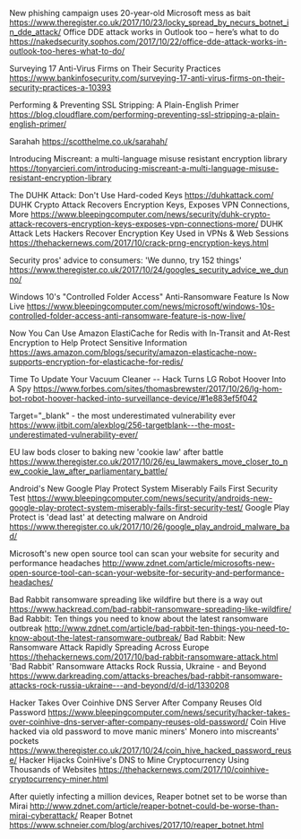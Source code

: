 New phishing campaign uses 20-year-old Microsoft mess as bait
https://www.theregister.co.uk/2017/10/23/locky_spread_by_necurs_botnet_in_dde_attack/
Office DDE attack works in Outlook too – here’s what to do
https://nakedsecurity.sophos.com/2017/10/22/office-dde-attack-works-in-outlook-too-heres-what-to-do/


Surveying 17 Anti-Virus Firms on Their Security Practices
https://www.bankinfosecurity.com/surveying-17-anti-virus-firms-on-their-security-practices-a-10393

Performing & Preventing SSL Stripping: A Plain-English Primer
https://blog.cloudflare.com/performing-preventing-ssl-stripping-a-plain-english-primer/

Sarahah
https://scotthelme.co.uk/sarahah/

Introducing Miscreant: a multi-language misuse resistant encryption library
https://tonyarcieri.com/introducing-miscreant-a-multi-language-misuse-resistant-encryption-library


The DUHK Attack: Don't Use Hard-coded Keys
https://duhkattack.com/
DUHK Crypto Attack Recovers Encryption Keys, Exposes VPN Connections, More
https://www.bleepingcomputer.com/news/security/duhk-crypto-attack-recovers-encryption-keys-exposes-vpn-connections-more/
DUHK Attack Lets Hackers Recover Encryption Key Used in VPNs & Web Sessions
https://thehackernews.com/2017/10/crack-prng-encryption-keys.html





Security pros' advice to consumers: 'We dunno, try 152 things'
https://www.theregister.co.uk/2017/10/24/googles_security_advice_we_dunno/


Windows 10's "Controlled Folder Access" Anti-Ransomware Feature Is Now Live
https://www.bleepingcomputer.com/news/microsoft/windows-10s-controlled-folder-access-anti-ransomware-feature-is-now-live/



Now You Can Use Amazon ElastiCache for Redis with In-Transit and At-Rest Encryption to Help Protect Sensitive Information
https://aws.amazon.com/blogs/security/amazon-elasticache-now-supports-encryption-for-elasticache-for-redis/

Time To Update Your Vacuum Cleaner -- Hack Turns LG Robot Hoover Into A Spy
https://www.forbes.com/sites/thomasbrewster/2017/10/26/lg-hom-bot-robot-hoover-hacked-into-surveillance-device/#1e883ef5f042

Target="_blank" - the most underestimated vulnerability ever
https://www.jitbit.com/alexblog/256-targetblank---the-most-underestimated-vulnerability-ever/

EU law bods closer to baking new 'cookie law' after battle
https://www.theregister.co.uk/2017/10/26/eu_lawmakers_move_closer_to_new_cookie_law_after_parliamentary_battle/

Android's New Google Play Protect System Miserably Fails First Security Test
https://www.bleepingcomputer.com/news/security/androids-new-google-play-protect-system-miserably-fails-first-security-test/
Google Play Protect is 'dead last' at detecting malware on Android
https://www.theregister.co.uk/2017/10/26/google_play_android_malware_bad/


​Microsoft's new open source tool can scan your website for security and performance headaches
http://www.zdnet.com/article/microsofts-new-open-source-tool-can-scan-your-website-for-security-and-performance-headaches/

Bad Rabbit ransomware spreading like wildfire but there is a way out
https://www.hackread.com/bad-rabbit-ransomware-spreading-like-wildfire/
Bad Rabbit: Ten things you need to know about the latest ransomware outbreak
http://www.zdnet.com/article/bad-rabbit-ten-things-you-need-to-know-about-the-latest-ransomware-outbreak/
Bad Rabbit: New Ransomware Attack Rapidly Spreading Across Europe
https://thehackernews.com/2017/10/bad-rabbit-ransomware-attack.html
'Bad Rabbit' Ransomware Attacks Rock Russia, Ukraine - and Beyond
https://www.darkreading.com/attacks-breaches/bad-rabbit-ransomware-attacks-rock-russia-ukraine---and-beyond/d/d-id/1330208


Hacker Takes Over Coinhive DNS Server After Company Reuses Old Password
https://www.bleepingcomputer.com/news/security/hacker-takes-over-coinhive-dns-server-after-company-reuses-old-password/
Coin Hive hacked via old password to move manic miners' Monero into miscreants' pockets
https://www.theregister.co.uk/2017/10/24/coin_hive_hacked_password_reuse/
Hacker Hijacks CoinHive's DNS to Mine Cryptocurrency Using Thousands of Websites
https://thehackernews.com/2017/10/coinhive-cryptocurrency-miner.html


After quietly infecting a million devices, Reaper botnet set to be worse than Mirai
http://www.zdnet.com/article/reaper-botnet-could-be-worse-than-mirai-cyberattack/
Reaper Botnet
https://www.schneier.com/blog/archives/2017/10/reaper_botnet.html
